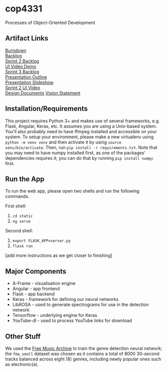 # cop4331
Processes of Object-Oriented Development

## Artifact Links

[Burndown](https://docs.google.com/spreadsheets/d/1KkA6hShrAnCrGkx6CRnxfXMW4dyEY7O3kqynL3QCU7k/edit?usp=sharing)  
[Backlog](https://docs.google.com/spreadsheets/d/1lPTfQT0mY3Ziemiml-AbQvOLRvhgAgoP-le9dON4xg4/edit?usp=sharing)  
[Sprint 2 Backlog](https://docs.google.com/spreadsheets/d/18DcxK4tz8kdK7szBuFjnQuRactKow3j0830Zlirte2c/edit?usp=sharing)  
[UI Video Demo](https://youtu.be/v-gRfFecyvE)  
[Sprint 3 Backlog](https://docs.google.com/spreadsheets/d/1f2owcjyC_3LZBFHurfBAq7Nc4WHFwSsB524ucwUW_vA/edit?usp=sharing)  
[Presentation Outline](https://drive.google.com/open?id=10oovyY6j0JkVwAiX1C7MBZ-Ag_LYe4o8vJNujiEl9VM)  
[Presentation Slideshow](https://drive.google.com/open?id=1-2qotWVlbLmG0uRq99uuz2RZFGq66Q35oHHyLhKqcMI)  
[Sprint 2 UI Video](https://youtu.be/v-gRfFecyvE)  
[Design Documents](https://github.com/adcrn/cop4331/tree/master/Design%20Documents)
[Vision Statement](https://github.com/adcrn/cop4331/blob/master/Design%20Documents/vision.txt)  

## Installation/Requirements
This project requires Python 3+ and makes use of several frameworks, e.g. Flask, Angular, Keras, etc. It assumes you are using a Unix-based system. You'll also probably need to have ffmpeg installed and accessible on your system. To setup your environment, please make a new virtualenv using `python -m venv venv` and then activate it by using `source venv/bin/activate`. Then, run `pip install -r requirements.txt`. Note that you may need to have numpy installed first, as one of the packages' dependencies requires it; you can do that by running `pip install numpy` first.

## Run the App
To run the web app, please open two shells and run the following commands.

First shell:
1. `cd static`
2. `ng serve`

Second shell:
1. `export FLASK_APP=server.py`
2. `flask run`

[add more instructions as we get closer to finishing]

## Major Components
* A-Frame - visualisation engine
* Angular - app frontend
* Flask - app backend
* Keras - framework for defining our neural networks
* LibROSA - used to generate spectrograms for use in the detection network
* Tensorflow - underlying engine for Keras
* YouTube-dl - used to process YouTube links for download

## Other Stuff
We used the [Free Music Archive](https://github.com/mdeff/fma) to train the genre detection neural network; the `fma_small` dataset was chosen as it contains a total of 8000 30-second tracks balanced across eight (8) genres, including newly popular ones such as electronic(a).
